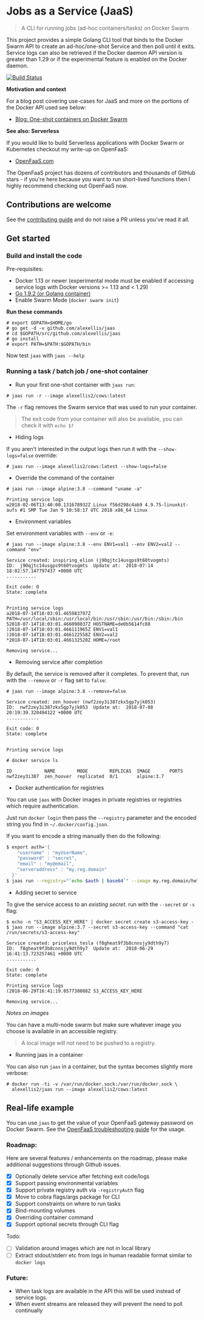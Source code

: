 # Jobs as a Service (JaaS)

> A CLI for running jobs (ad-hoc containers/tasks) on Docker Swarm

This project provides a simple Golang CLI tool that binds to the Docker Swarm API to create an ad-hoc/one-shot Service and then poll until it exits. Service logs can also be retrieved if the Docker daemon API version is greater than 1.29 or if the experimental feature is enabled on the Docker daemon.

[![Build Status](https://travis-ci.org/alexellis/jaas.svg?branch=master)](https://travis-ci.org/alexellis/jaas)

**Motivation and context**

For a blog post covering use-cases for JaaS and more on the portions of the Docker API used see below:

* [Blog: One-shot containers on Docker Swarm](http://blog.alexellis.io/containers-on-swarm/)

**See also: Serverless**

If you would like to build Serverless applications with Docker Swarm or Kubernetes checkout my write-up on OpenFaaS:

* [OpenFaaS.com](https://www.openfaas.com)

The OpenFaaS project has dozens of contributors and thousands of GitHub stars - if you're here because you want to run short-lived functions then I highly recommend checking out OpenFaaS now.

## Contributions are welcome

See the [contributing guide](CONTRIBUTING.md) and do not raise a PR unless you've read it all.

## Get started

### Build and install the code

Pre-requisites:

* Docker 1.13 or newer (experimental mode must be enabled if accessing service logs with Docker versions >= 1.13 and < 1.29)
* [Go 1.9.2 (or Golang container)](https://golang.org/dl/)
* Enable Swarm Mode (`docker swarm init`)

**Run these commands**

```
# export GOPATH=$HOME/go
# go get -d -v github.com/alexellis/jaas
# cd $GOPATH/src/github.com/alexellis/jaas
# go install
# export PATH=$PATH:$GOPATH/bin
```

Now test `jaas` with `jaas --help`

### Running a task / batch job / one-shot container

* Run your first one-shot container with `jaas run`:

```
# jaas run -r --image alexellis2/cows:latest
```

The `-r` flag removes the Swarm service that was used to run your container.

> The exit code from your container will also be available, you can check it with `echo $?`

* Hiding logs

If you aren't interested in the output logs then run it with the `--show-logs=false` override:

```
# jaas run --image alexellis2/cows:latest --show-logs=false
```

* Override the command of the container

```
# jaas run --image alpine:3.8 --command "uname -a"

Printing service logs
w2018-02-06T13:40:00.131678932Z Linux f56d298c4ab9 4.9.75-linuxkit-aufs #1 SMP Tue Jan 9 10:58:17 UTC 2018 x86_64 Linux
```

* Environment variables

Set environment variables with `--env` or `-e`:

```
# jaas run --image alpine:3.8 --env ENV1=val1 --env ENV2=val2 --command "env"

Service created: inspiring_elion (j90qjtc14usgps9t60tvogmts)
ID:  j90qjtc14usgps9t60tvogmts  Update at:  2018-07-14 18:02:57.147797437 +0000 UTC
...........

Exit code: 0
State: complete


Printing service logs
a2018-07-14T18:03:01.465983797Z PATH=/usr/local/sbin:/usr/local/bin:/usr/sbin:/usr/bin:/sbin:/bin
52018-07-14T18:03:01.466098037Z HOSTNAME=de0b5614fc88
)2018-07-14T18:03:01.466111965Z ENV1=val1
)2018-07-14T18:03:01.466122558Z ENV2=val2
*2018-07-14T18:03:01.466132520Z HOME=/root

Removing service...
```

* Removing service after completion

By default, the service is removed after it completes. To prevent that, run with the `--remove` or `-r` flag set to `false`:

```
# jaas run --image alpine:3.8 --remove=false

Service created: zen_hoover (nwf2zey3i387zkx5gp7yjk053)
ID:  nwf2zey3i387zkx5gp7yjk053  Update at:  2018-07-08 20:19:39.320494122 +0000 UTC
............

Exit code: 0
State: complete


Printing service logs

# docker service ls

ID            NAME        MODE        REPLICAS  IMAGE       PORTS
nwf2zey3i387  zen_hoover  replicated  0/1       alpine:3.7
```

* Docker authentication for registries

You can use `jaas` with Docker images in private registries or registries which require authentication.

Just run `docker login` then pass the `--registry` parameter and the encoded string you find in `~/.docker/config.json`.

If you want to encode a string manually then do the following:

```bash
$ export auth='{
    "username" : "myUserName",
    "password" : "secret",
    "email" : "my@email",
    "serveraddress" : "my.reg.domain"
  }'
$ jaas run --registry="`echo $auth | base64`" --image my.reg.domain/hello-world:latest
```

* Adding secret to service

To give the service access to an _existing secret_. run with the `--secret` or `-s` flag:

```
$ echo -n "S3_ACCESS_KEY_HERE" | docker secret create s3-access-key -
$ jaas run --image alpine:3.7 --secret s3-access-key --command "cat /run/secrets/s3-access-key"

Service created: priceless_tesla (f8gheat9f3b8cnnsjy9dth9y7)
ID:  f8gheat9f3b8cnnsjy9dth9y7  Update at:  2018-06-29 16:41:13.723257461 +0000 UTC
...........

Exit code: 0
State: complete

Printing service logs
(2018-06-29T16:41:19.057738088Z S3_ACCESS_KEY_HERE

Removing service...
```

_Notes on images_

You can have a multi-node swarm but make sure whatever image you choose is available in an accessible registry.

> A local image will not need to be pushed to a registry.

* Running jaas in a container

You can also run `jaas` in a container, but the syntax becomes slightly more verbose:

```
# docker run -ti -v /var/run/docker.sock:/var/run/docker.sock \
  alexellis2/jaas run --image alexellis2/cows:latest
```

## Real-life example

You can use `jaas` to get the value of your OpenFaaS gateway password on Docker Swarm. See the [OpenFaaS troubleshooting guide](https://docs.openfaas.com/deployment/troubleshooting/#swarm_1) for the usage.

### Roadmap:

Here are several features / enhancements on the roadmap, please make additional suggestions through Github issues.

* [x] Optionally delete service after fetching exit code/logs
* [x] Support passing environmental variables
* [x] Support private registry auth via `-registryAuth` flag
* [x] Move to cobra flags/args package for CLI
* [x] Support constraints on where to run tasks
* [x] Bind-mounting volumes
* [x] Overriding container command
* [x] Support optional secrets through CLI flag

Todo:

* [ ] Validation around images which are not in local library
* [ ] Extract stdout/stderr etc from logs in human readable format similar to `docker logs`

### Future:

* When task logs are available in the API this will be used instead of service logs.
* When event streams are released they will prevent the need to poll continually
